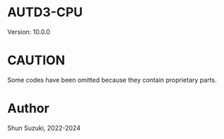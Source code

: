 # AUTD3-CPU

Version: 10.0.0

# CAUTION

Some codes have been omitted because they contain proprietary parts.

# Author

Shun Suzuki, 2022-2024
